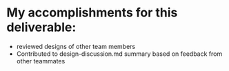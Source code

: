# My accomplishments for this deliverable:
* reviewed designs of other team members
* Contributed to design-discussion.md summary based on feedback from other teammates